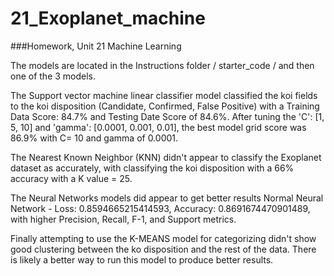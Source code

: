 # 21_Exoplanet_machine
###Homework, Unit 21 Machine Learning

The models are located in the Instructions folder / starter_code / and then one of the 3 models.

The Support vector machine linear classifier model classified the koi fields to the koi disposition (Candidate, Confirmed, False Positive) with a Training Data Score: 84.7% and Testing Date Score of 84.6%.  After tuning the 'C': [1, 5, 10] and 'gamma': [0.0001, 0.001, 0.01], the best model grid score was 86.9% with C= 10 and gamma of 0.0001. 

The Nearest Known Neighbor (KNN) didn't appear to classify the Exoplanet dataset as accurately, with classifying the koi disposition with a 66% accuracy with a K value = 25.

The Neural Networks models did appear to get better results Normal Neural Network - Loss: 0.8594665215414593, Accuracy: 0.8691674470901489, with higher Precision, Recall, F-1, and Support metrics.

Finally attempting to use the K-MEANS model for categorizing didn't show good clustering between the ko disposition and the rest of the data.  There is likely a better way to run this model to produce better results.
